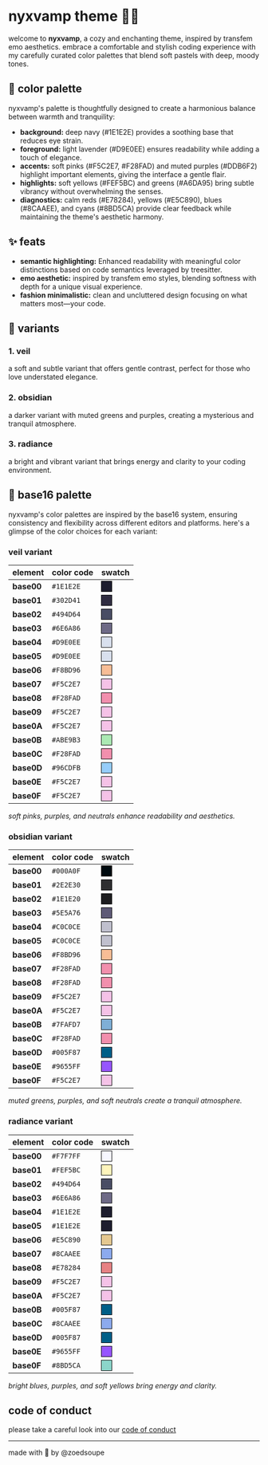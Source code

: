 # nyxvamp theme 🌙✨

welcome to **nyxvamp**, a cozy and enchanting theme, inspired by transfem emo aesthetics. embrace a comfortable and stylish coding experience with my carefully curated color palettes that blend soft pastels with deep, moody tones.

## 🌈 **color palette**

nyxvamp's palette is thoughtfully designed to create a harmonious balance between warmth and tranquility:

- **background:** deep navy (#1E1E2E) provides a soothing base that reduces eye strain.
- **foreground:** light lavender (#D9E0EE) ensures readability while adding a touch of elegance.
- **accents:** soft pinks (#F5C2E7, #F28FAD) and muted purples (#DDB6F2) highlight important elements, giving the interface a gentle flair.
- **highlights:** soft yellows (#FEF5BC) and greens (#A6DA95) bring subtle vibrancy without overwhelming the senses.
- **diagnostics:** calm reds (#E78284), yellows (#E5C890), blues (#8CAAEE), and cyans (#8BD5CA) provide clear feedback while maintaining the theme's aesthetic harmony.

## ✨ **feats**

- **semantic highlighting:** Enhanced readability with meaningful color distinctions based on code semantics leveraged by treesitter.
- **emo aesthetic:** inspired by transfem emo styles, blending softness with depth for a unique visual experience.
- **fashion minimalistic:** clean and uncluttered design focusing on what matters most—your code.

## 🌸 variants

### 1. veil
a soft and subtle variant that offers gentle contrast, perfect for those who love understated elegance.

### 2. obsidian
a darker variant with muted greens and purples, creating a mysterious and tranquil atmosphere.

### 3. radiance
a bright and vibrant variant that brings energy and clarity to your coding environment.

## 🎨 base16 palette

nyxvamp's color palettes are inspired by the base16 system, ensuring consistency and flexibility across different editors and platforms. here's a glimpse of the color choices for each variant:

### **veil variant**

| element          | color code | swatch                                                                 |
|------------------|------------|------------------------------------------------------------------------|
| **base00**       | `#1E1E2E`  | <span style="display:inline-block;width:20px;height:20px;background-color:#1E1E2E;border:1px solid #000;"></span> |
| **base01**       | `#302D41`  | <span style="display:inline-block;width:20px;height:20px;background-color:#302D41;border:1px solid #000;"></span> |
| **base02**       | `#494D64`  | <span style="display:inline-block;width:20px;height:20px;background-color:#494D64;border:1px solid #000;"></span> |
| **base03**       | `#6E6A86`  | <span style="display:inline-block;width:20px;height:20px;background-color:#6E6A86;border:1px solid #000;"></span> |
| **base04**       | `#D9E0EE`  | <span style="display:inline-block;width:20px;height:20px;background-color:#D9E0EE;border:1px solid #000;"></span> |
| **base05**       | `#D9E0EE`  | <span style="display:inline-block;width:20px;height:20px;background-color:#D9E0EE;border:1px solid #000;"></span> |
| **base06**       | `#F8BD96`  | <span style="display:inline-block;width:20px;height:20px;background-color:#F8BD96;border:1px solid #000;"></span> |
| **base07**       | `#F5C2E7`  | <span style="display:inline-block;width:20px;height:20px;background-color:#F5C2E7;border:1px solid #000;"></span> |
| **base08**       | `#F28FAD`  | <span style="display:inline-block;width:20px;height:20px;background-color:#F28FAD;border:1px solid #000;"></span> |
| **base09**       | `#F5C2E7`  | <span style="display:inline-block;width:20px;height:20px;background-color:#F5C2E7;border:1px solid #000;"></span> |
| **base0A**       | `#F5C2E7`  | <span style="display:inline-block;width:20px;height:20px;background-color:#F5C2E7;border:1px solid #000;"></span> |
| **base0B**       | `#ABE9B3`  | <span style="display:inline-block;width:20px;height:20px;background-color:#ABE9B3;border:1px solid #000;"></span> |
| **base0C**       | `#F28FAD`  | <span style="display:inline-block;width:20px;height:20px;background-color:#F28FAD;border:1px solid #000;"></span> |
| **base0D**       | `#96CDFB`  | <span style="display:inline-block;width:20px;height:20px;background-color:#96CDFB;border:1px solid #000;"></span> |
| **base0E**       | `#F5C2E7`  | <span style="display:inline-block;width:20px;height:20px;background-color:#F5C2E7;border:1px solid #000;"></span> |
| **base0F**       | `#F5C2E7`  | <span style="display:inline-block;width:20px;height:20px;background-color:#F5C2E7;border:1px solid #000;"></span> |

*soft pinks, purples, and neutrals enhance readability and aesthetics.*

### **obsidian variant**

| element          | color code | swatch                                                                 |
|------------------|------------|------------------------------------------------------------------------|
| **base00**       | `#000A0F`  | <span style="display:inline-block;width:20px;height:20px;background-color:#000A0F;border:1px solid #000;"></span> |
| **base01**       | `#2E2E30`  | <span style="display:inline-block;width:20px;height:20px;background-color:#2E2E30;border:1px solid #000;"></span> |
| **base02**       | `#1E1E20`  | <span style="display:inline-block;width:20px;height:20px;background-color:#1E1E20;border:1px solid #000;"></span> |
| **base03**       | `#5E5A76`  | <span style="display:inline-block;width:20px;height:20px;background-color:#5E5A76;border:1px solid #000;"></span> |
| **base04**       | `#C0C0CE`  | <span style="display:inline-block;width:20px;height:20px;background-color:#C0C0CE;border:1px solid #000;"></span> |
| **base05**       | `#C0C0CE`  | <span style="display:inline-block;width:20px;height:20px;background-color:#C0C0CE;border:1px solid #000;"></span> |
| **base06**       | `#F8BD96`  | <span style="display:inline-block;width:20px;height:20px;background-color:#F8BD96;border:1px solid #000;"></span> |
| **base07**       | `#F28FAD`  | <span style="display:inline-block;width:20px;height:20px;background-color:#F28FAD;border:1px solid #000;"></span> |
| **base08**       | `#F28FAD`  | <span style="display:inline-block;width:20px;height:20px;background-color:#F28FAD;border:1px solid #000;"></span> |
| **base09**       | `#F5C2E7`  | <span style="display:inline-block;width:20px;height:20px;background-color:#F5C2E7;border:1px solid #000;"></span> |
| **base0A**       | `#F5C2E7`  | <span style="display:inline-block;width:20px;height:20px;background-color:#F5C2E7;border:1px solid #000;"></span> |
| **base0B**       | `#7FAFD7`  | <span style="display:inline-block;width:20px;height:20px;background-color:#7FAFD7;border:1px solid #000;"></span> |
| **base0C**       | `#F28FAD`  | <span style="display:inline-block;width:20px;height:20px;background-color:#F28FAD;border:1px solid #000;"></span> |
| **base0D**       | `#005F87`  | <span style="display:inline-block;width:20px;height:20px;background-color:#005F87;border:1px solid #000;"></span> |
| **base0E**       | `#9655FF`  | <span style="display:inline-block;width:20px;height:20px;background-color:#9655FF;border:1px solid #000;"></span> |
| **base0F**       | `#F5C2E7`  | <span style="display:inline-block;width:20px;height:20px;background-color:#F5C2E7;border:1px solid #000;"></span> |

*muted greens, purples, and soft neutrals create a tranquil atmosphere.*

### **radiance variant**

| element          | color code | swatch                                                                 |
|------------------|------------|------------------------------------------------------------------------|
| **base00**       | `#F7F7FF`  | <span style="display:inline-block;width:20px;height:20px;background-color:#F7F7FF;border:1px solid #000;"></span> |
| **base01**       | `#FEF5BC`  | <span style="display:inline-block;width:20px;height:20px;background-color:#FEF5BC;border:1px solid #000;"></span> |
| **base02**       | `#494D64`  | <span style="display:inline-block;width:20px;height:20px;background-color:#494D64;border:1px solid #000;"></span> |
| **base03**       | `#6E6A86`  | <span style="display:inline-block;width:20px;height:20px;background-color:#6E6A86;border:1px solid #000;"></span> |
| **base04**       | `#1E1E2E`  | <span style="display:inline-block;width:20px;height:20px;background-color:#1E1E2E;border:1px solid #000;"></span> |
| **base05**       | `#1E1E2E`  | <span style="display:inline-block;width:20px;height:20px;background-color:#1E1E2E;border:1px solid #000;"></span> |
| **base06**       | `#E5C890`  | <span style="display:inline-block;width:20px;height:20px;background-color:#E5C890;border:1px solid #000;"></span> |
| **base07**       | `#8CAAEE`  | <span style="display:inline-block;width:20px;height:20px;background-color:#8CAAEE;border:1px solid #000;"></span> |
| **base08**       | `#E78284`  | <span style="display:inline-block;width:20px;height:20px;background-color:#E78284;border:1px solid #000;"></span> |
| **base09**       | `#F5C2E7`  | <span style="display:inline-block;width:20px;height:20px;background-color:#F5C2E7;border:1px solid #000;"></span> |
| **base0A**       | `#F5C2E7`  | <span style="display:inline-block;width:20px;height:20px;background-color:#F5C2E7;border:1px solid #000;"></span> |
| **base0B**       | `#005F87`  | <span style="display:inline-block;width:20px;height:20px;background-color:#005F87;border:1px solid #000;"></span> |
| **base0C**       | `#8CAAEE`  | <span style="display:inline-block;width:20px;height:20px;background-color:#8CAAEE;border:1px solid #000;"></span> |
| **base0D**       | `#005F87`  | <span style="display:inline-block;width:20px;height:20px;background-color:#005F87;border:1px solid #000;"></span> |
| **base0E**       | `#9655FF`  | <span style="display:inline-block;width:20px;height:20px;background-color:#9655FF;border:1px solid #000;"></span> |
| **base0F**       | `#8BD5CA`  | <span style="display:inline-block;width:20px;height:20px;background-color:#8BD5CA;border:1px solid #000;"></span> |

*bright blues, purples, and soft yellows bring energy and clarity.*

## code of conduct

please take a careful look into our [code of conduct](../../cod.md)

---

made with 💖 by @zoedsoupe
